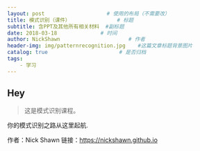 ```yaml
---
layout: post                    # 使用的布局（不需要改）
title: 模式识别（课件）               # 标题 
subtitle: 含PPT及其他所有相关材料  #副标题
date: 2018-03-18              # 时间
author: NickShawn                      # 作者
header-img: img/patternrecognition.jpg    #这篇文章标题背景图片
catalog: true                       # 是否归档
tags:                               
    - 学习
---
```


## Hey
>这是模式识别课程。

你的模式识别之路从这里起航.

作者：Nick Shawn
链接：https://nickshawn.github.io
